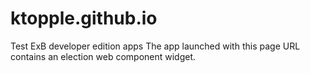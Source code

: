 # ktopple.github.io
Test ExB developer edition apps
The app launched with this page URL contains an election web component widget.
